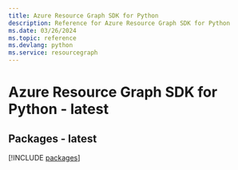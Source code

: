 ```yaml
---
title: Azure Resource Graph SDK for Python
description: Reference for Azure Resource Graph SDK for Python
ms.date: 03/26/2024
ms.topic: reference
ms.devlang: python
ms.service: resourcegraph
---
```

# Azure Resource Graph SDK for Python - latest
## Packages - latest
[!INCLUDE [packages](resource-graph-index.md)]
